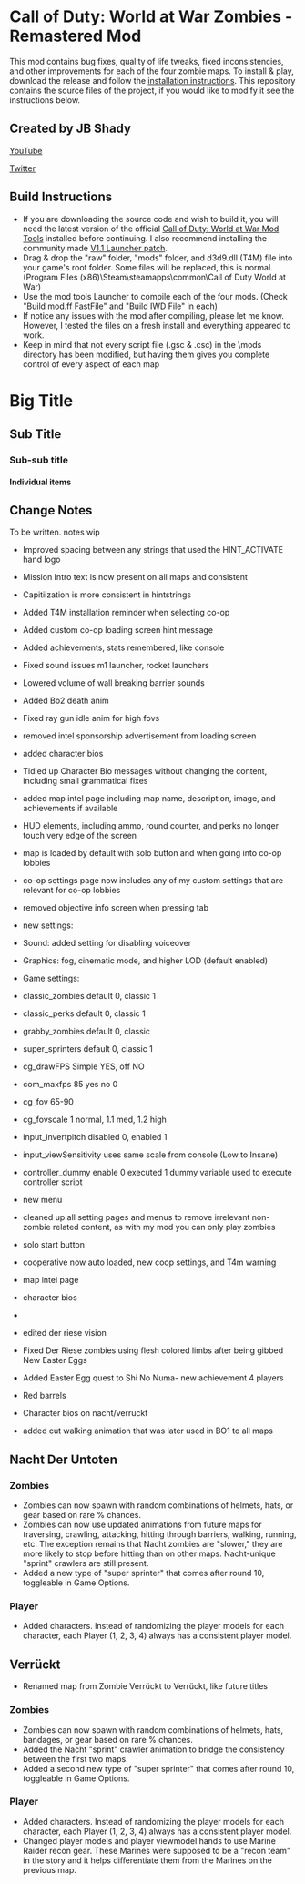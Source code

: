 # Call of Duty: World at War Zombies - Remastered Mod
This mod contains bug fixes, quality of life tweaks, fixed inconsistencies, and other improvements for each of the four zombie maps. To install & play, download the release and follow the [installation instructions](https://youtu.be/YbOq6Nb9xug). This repository contains the source files of the project, if you would like to modify it see the instructions below. 

## Created by JB Shady

[YouTube](https://www.youtube.com/c/JBShady)

[Twitter](https://twitter.com/jb_shady_)

## Build Instructions
* If you are downloading the source code and wish to build it, you will need the latest version of the official [Call of Duty: World at War Mod Tools](https://mega.nz/#!5kwyCYYQ!Onn3s3SfJjrombt7b1lUOcFYAtzhg9T_X7c4SvJljbs) installed before continuing. I also recommend installing the community made [V1.1 Launcher patch](https://www.ugx-mods.com/forum/3rd-party-applications-and-tools/48/world-at-war-mod-tools-v1-1-pwned-w-linkerpc-fix/10245/).
* Drag & drop the "raw" folder, "mods" folder, and d3d9.dll (T4M) file into your game's root folder. Some files will be replaced, this is normal. (Program Files (x86)\Steam\steamapps\common\Call of Duty World at War) 
* Use the mod tools Launcher to compile each of the four mods. (Check "Build mod.ff FastFile" and "Build IWD File" in each)
* If notice any issues with the mod after compiling, please let me know. However, I tested the files on a fresh install and everything appeared to work.
* Keep in mind that not every script file (.gsc & .csc) in the \mods directory has been modified, but having them gives you complete control of every aspect of each map

# Big Title
## Sub Title
### Sub-sub title
#### Individual items

## Change Notes

To be written. notes wip


* Improved spacing between any strings that used the HINT_ACTIVATE hand logo
* Mission Intro text is now present on all maps and consistent
* Capitiization is more consistent in hintstrings
* Added T4M installation reminder when selecting co-op
* Added custom co-op loading screen hint message

* Added achievements, stats remembered, like console
* Fixed sound issues m1 launcher, rocket launchers
* Lowered volume of wall breaking barrier sounds
* Added Bo2 death anim
* Fixed ray gun idle anim for high fovs
* removed intel sponsorship advertisement from loading screen
* added character bios
* Tidied up Character Bio messages without changing the content, including small grammatical fixes 
* added map intel page including map name, description, image, and achievements if available
* HUD elements, including ammo, round counter, and perks no longer touch very edge of the screen
* map is loaded by default with solo button and when going into co-op lobbies 
* co-op settings page now includes any of my custom settings that are relevant for co-op lobbies
* removed objective info screen when pressing tab
* new settings:
* Sound: added setting for disabling voiceover
* Graphics: fog, cinematic mode, and higher LOD (default enabled)
* Game settings: 
* classic_zombies default 0, classic 1
* classic_perks default 0, classic 1
* grabby_zombies default 0, classic
* super_sprinters default 0, classic 1
* cg_drawFPS Simple YES, off NO
* com_maxfps 85 yes no 0
* cg_fov 65-90
* cg_fovscale 1 normal, 1.1 med, 1.2 high
* input_invertpitch disabled 0, enabled 1
* input_viewSensitivity uses same scale from console (Low to Insane)
* controller_dummy enable 0 executed 1 dummy variable used to execute controller script

* new menu
* cleaned up all setting pages and menus to remove irrelevant non-zombie related content, as with my mod you can only play zombies
* solo start button
* cooperative now auto loaded, new coop settings, and T4m warning
* map intel page
* character bios
* 


* edited der riese vision
* Fixed Der Riese zombies using flesh colored limbs after being gibbed 
New Easter Eggs
* Added Easter Egg quest to Shi No Numa- new achievement 4 players
* Red barrels
* Character bios on nacht/verruckt
* added cut walking animation that was later used in BO1 to all maps

## Nacht Der Untoten

### Zombies
* Zombies can now spawn with random combinations of helmets, hats, or gear based on rare % chances.
* Zombies can now use updated animations from future maps for traversing, crawling, attacking, hitting through barriers, walking, running, etc. The exception remains that Nacht zombies are "slower," they are more likely to stop before hitting than on other maps. Nacht-unique "sprint" crawlers are still present.
* Added a new type of "super sprinter" that comes after round 10, toggleable in Game Options.

### Player
* Added characters. Instead of randomizing the player models for each character, each Player (1, 2, 3, 4) always has a consistent player model.


## Verrückt
* Renamed map from Zombie Verrückt to Verrückt, like future titles

### Zombies
* Zombies can now spawn with random combinations of helmets, hats, bandages, or gear based on rare % chances.
* Added the Nacht "sprint" crawler animation to bridge the consistency between the first two maps.
* Added a second new type of "super sprinter" that comes after round 10, toggleable in Game Options.

### Player
* Added characters. Instead of randomizing the player models for each character, each Player (1, 2, 3, 4) always has a consistent player model.
* Changed player models and player viewmodel hands to use Marine Raider recon gear. These Marines were supposed to be a "recon team" in the story and it helps differentiate them from the Marines on the previous map. 


